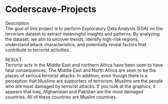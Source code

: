 # Coderscave-Projects
<h>Description</h><br>
The goal of this project is to perform Exploratory Data Analysis (EDA) on the terrorism dataset
to extract meaningful insights and patterns. By analyzing the dataset, we aim to uncover
trends, identify high-risk regions, understand attack characteristics, and potentially reveal
factors that contribute to terrorist activities.
<br>

<h>RESULT</h><br>
Terrorist acts in the Middle East and northern Africa have been seen to have fatal consequences. The Middle East and North Africa are seen to be the places of serious terrorist attacks. In addition, even though there is a perception that Muslims are supporters of terrorism, Muslims are the people who are most damaged by terrorist attacks. If you look at the graphics, it appears that Iraq, Afghanistan and Pakistan are the most damaged countries. All of these countries are Muslim countries.
